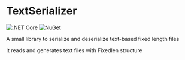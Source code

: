 # TextSerializer

![.NET Core](https://github.com/RafaelEstevamReis/TextSerializer/workflows/.NET%20Core/badge.svg)
[![NuGet](https://buildstats.info/nuget/RafaelEstevam.TextSerializer)](https://www.nuget.org/packages/RafaelEstevam.TextSerializer/)


A small library to serialize and deserialize text-based fixed length files

It reads and generates text files with Fixedlen structure
